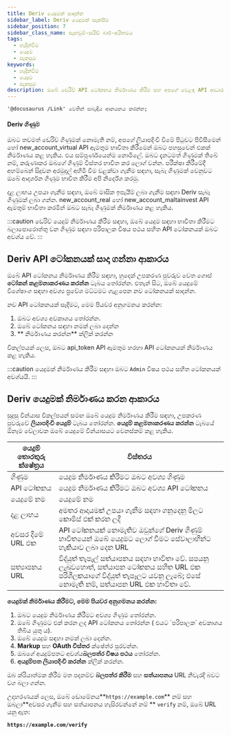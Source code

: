 ```yaml
---
title: Deriv යෙදුමක් සාදන්න
sidebar_label: Deriv යෙදුමක් සැකසීම
sidebar_position: 7
sidebar_class_name: සැඟවුම්-සයිඩ් බාර්-අයිතමය
tags:
  - හැදින්වීම
  - යෙදුම
  - සැකසුම
keywords:
  - හැදින්වීම
  - යෙදුම
  - සැකසුම
description: ඔබේ ඩෙරිව් API ටෝකනය නිර්මාණය කිරීම සහ අපගේ වෙළඳ API ආධාරයෙන් ඔබේ වෙළඳ යෙදුම ගොඩනැගීම පිළිබඳ පියවරෙන් පියවර මාර්ගෝපදේශයක්. තව දැන ගන්න.
---
```


```mdx-code-block
'@docusaurus /Link' වෙතින් සබැඳිය ආනයනය කරන්න;
```

#### Deriv ගිණුම

ඔබට තවමත් ඩෙරිව් ගිණුමක් නොමැති නම්, අපගේ ලියාපදිංචි වීමේ පිටුවට පිවිසීමෙන් හෝ <Link href="/api-explorer#new_account_virtual" target="_blank" rel="noopener noreferrer">new_account_virtual</Link> API ඇමතුම භාවිතා කිරීමෙන් ඔබට පහසුවෙන් එකක් නිර්මාණය කළ හැකිය. එය සම්පූර්ණයෙන්ම නොමිලේ. ඔබට දැනටමත් ගිණුමක් තිබේ නම්, කරුණාකර ඔබගේ ගිණුම් විස්තර භාවිත කර ලොග් වන්න. පරීක්ෂා කිරීමේදී අහම්බෙන් සිදුවන අරමුදල් අහිමි වීම වළක්වා ගැනීම සඳහා, සැබෑ ගිණුමක් වෙනුවට ඔබේ ආදර්ශන ගිණුම භාවිත කිරීම අපි නිර්දේශ කරමු.

දළ ලාභය උපයා ගැනීම සඳහා, ඔබේ මාසික ඉපැයීම් ලබා ගැනීම සඳහා Deriv සැබෑ ගිණුමක් ලබා ගන්න. <Link href="/api-explorer#new_account_real" target="_blank" rel="noopener noreferrer">new_account_real</Link> හෝ <Link href="/api-explorer#new_account_maltainvest" target="_blank" rel="noopener noreferrer">new_account_maltainvest</Link> API ඇමතුම් භාවිතා කරමින් ඔබට සැබෑ ගිණුමක් නිර්මාණය කළ හැකිය.

:::caution
ඩෙරිව් යෙදුම් නිර්මාණය කිරීම සඳහා, ඔබේ යෙදුම සඳහා භාවිතා කිරීමට බලාපොරොත්තු වන ගිණුම සඳහා පරිපාලක විෂය පථය සහිත API ටෝකනයක් ඔබට අවශ්ය වේ.
:::

## Deriv API ටෝකනයක් සාදා ගන්නා ආකාරය

ඔබේ API ටෝකනය නිර්මාණය කිරීම සඳහා, හුදෙක් උපකරණ පුවරුව වෙත ගොස් **ටෝකන් කළමනාකරණය කරන්න** ටැබය තෝරන්න. එතැන් සිට, ඔබේ යෙදුමේ විශේෂාංග සඳහා අවශ්‍ය ප්‍රවේශ මට්ටමට ගැළපෙන නව ටෝකනයක් සාදන්න.

නව API ටෝකනයක් සෑදීමට, මෙම පියවර අනුගමනය කරන්න:

1. ඔබට අවශ්‍ය අවකාශය තෝරන්න.
2. ඔබේ ටෝකනය සඳහා නමක් ලබා දෙන්න
3. \*\* නිර්මාණය කරන්න\*\* ක්ලික් කරන්න

විකල්පයක් ලෙස, ඔබට <Link href="/api-explorer#api_token" target="_blank" rel="noopener noreferrer">api_token</Link> API ඇමතුම හරහා API ටෝකනයක් නිර්මාණය කළ හැකිය.

:::caution
යෙදුමක් නිර්මාණය කිරීම සඳහා ඔබට `Admin` විෂය පථය සහිත ටෝකනයක් අවශ්යයි.
:::

## Deriv යෙදුමක් නිර්මාණය කරන ආකාරය

සුදුසු වින්යාස විකල්පයන් සමඟ ඔබේ යෙදුම නිර්මාණය කිරීම සඳහා, උපකරණ පුවරුවේ **ලියාපදිංචි යෙදුම්** ටැබය තෝරන්න. **යෙදුම් කළමනාකරණය කරන්න** ටැබයේ ඕනෑම වේලාවක ඔබේ යෙදුමේ වින්යාසයට වෙනස්කම් කළ හැකිය.

| යෙදුම් තොරතුරු ක්ෂේත්‍රය | විස්තරය                                                                                                                                                                                              |
| ------------------------ | ---------------------------------------------------------------------------------------------------------------------------------------------------------------------------------------------------- |
| ගිණුම                    | යෙදුම නිර්මාණය කිරීමට ඔබට අවශ්‍ය ගිණුම                                                                                                                                                               |
| API ටෝකනය                | යෙදුම නිර්මාණය කිරීමට ඔබට අවශ්‍ය API ටෝකනය                                                                                                                                                           |
| යෙදුමේ නම                | යෙදුමේ නම                                                                                                                                                                                            |
| දළ ලාභය                  | අමතර ආදායමක් උපයා ගැනීම සඳහා ගනුදෙනු මිලට කොමිස් එක් කරන ලදී                                                                                                                                         |
| අවසර දීමේ URL එක         | API ටෝකනයක් නොමැතිව ඔවුන්ගේ Deriv ගිණුම් භාවිතයෙන් ඔබේ යෙදුමට ලොග් වීමට සේවාලාභීන්ට හැකියාව ලබා දෙන URL                                                                                              |
| සත්‍යාපනය URL            | විද්යුත් තැපැල් සත්යාපනය සඳහා භාවිතා වේ. සපයනු ලැබුවහොත්, සත්යාපන ටෝකනය සහිත URL එක පරිශීලකයාගේ විද්යුත් තැපෑලට යවනු ලැබේ; එසේ නොමැති නම්, සත්යාපන URL එක භාවිතා වේ. |

**යෙදුමක් නිර්මාණය කිරීමට, මෙම පියවර අනුගමනය කරන්න:**

1. ඔබට යෙදුම නිර්මාණය කිරීමට අවශ්‍ය ගිණුම තෝරන්න.
2. ඔබේ ගිණුමට එක් කරන ලද API ටෝකනය තෝරන්න ( එයට \`පරිපාලක\` අවකාශය තිබිය යුතු ය).
3. ඔබේ යෙදුම සඳහා නමක් ලබා දෙන්න.
4. **Markup** සහ **OAuth විස්තර** ක්ෂේත්ර පුරවන්න.
5. ඔබගේ අයදුම්පතට අවශ්ය**බලපත්ර විෂය පථය** තෝරන්න.
6. **අයදුම්පත ලියාපදිංචි කරන්න** ක්ලික් කරන්න.

ඔබ ක්රියාත්මක කිරීම මත පදනම්ව **බලපත්ර කිරීම** සහ **සත්යාපනය** URL නිවැරදි බවට වග බලා ගන්න.

උදාහරණයක් ලෙස, ඔබේ ඩොමේනය\*\*`https://example.com`\*\* නම් සහ ඔබලා\*\*අවසර ගැනීම සහ සත්යාපනය හැසිරවන්නේ නම් \*\* `verify` නම්, ඔබේ URL යනු ඇත:

**`https://example.com/verify`**

